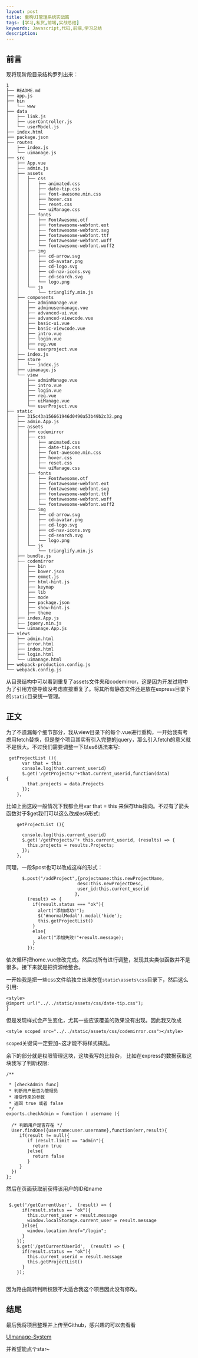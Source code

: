 ```yaml
---
layout: post
title: 重构UI管理系统实战篇
tags: [学习,私货,前端,实战总结]
keywords: Javascript,代码,前端,学习总结
description: 
---
```


## 前言
现将现阶段目录结构罗列出来：

```
1
├── README.md
├── app.js
├── bin
│   └── www
├── data
│   ├── link.js
│   ├── userController.js
│   └── userModel.js
├── index.html
├── package.json
├── routes
│   ├── index.js
│   └── uimanage.js
├── src
│   ├── App.vue
│   ├── admin.js
│   ├── assets
│   │   ├── css
│   │   │   ├── animated.css
│   │   │   ├── date-tip.css
│   │   │   ├── font-awesome.min.css
│   │   │   ├── hover.css
│   │   │   ├── reset.css
│   │   │   └── uiManage.css
│   │   ├── fonts
│   │   │   ├── FontAwesome.otf
│   │   │   ├── fontawesome-webfont.eot
│   │   │   ├── fontawesome-webfont.svg
│   │   │   ├── fontawesome-webfont.ttf
│   │   │   ├── fontawesome-webfont.woff
│   │   │   └── fontawesome-webfont.woff2
│   │   ├── img
│   │   │   ├── cd-arrow.svg
│   │   │   ├── cd-avatar.png
│   │   │   ├── cd-logo.svg
│   │   │   ├── cd-nav-icons.svg
│   │   │   ├── cd-search.svg
│   │   │   └── logo.png
│   │   └── js
│   │       └── trianglify.min.js
│   ├── components
│   │   ├── adminmanage.vue
│   │   ├── adminusermanage.vue
│   │   ├── advanced-ui.vue
│   │   ├── advanced-viewcode.vue
│   │   ├── basic-ui.vue
│   │   ├── basic-viewcode.vue
│   │   ├── intro.vue
│   │   ├── login.vue
│   │   ├── reg.vue
│   │   └── userproject.vue
│   ├── index.js
│   ├── store
│   │   └── index.js
│   ├── uimanage.js
│   └── view
│       ├── adminManage.vue
│       ├── intro.vue
│       ├── login.vue
│       ├── reg.vue
│       ├── uiManage.vue
│       └── userProject.vue
├── static
│   ├── 315c43a156661946d0490a53b49b2c32.png
│   ├── admin.App.js
│   ├── assets
│   │   ├── codemirror
│   │   ├── css
│   │   │   ├── animated.css
│   │   │   ├── date-tip.css
│   │   │   ├── font-awesome.min.css
│   │   │   ├── hover.css
│   │   │   ├── reset.css
│   │   │   └── uiManage.css
│   │   ├── fonts
│   │   │   ├── FontAwesome.otf
│   │   │   ├── fontawesome-webfont.eot
│   │   │   ├── fontawesome-webfont.svg
│   │   │   ├── fontawesome-webfont.ttf
│   │   │   ├── fontawesome-webfont.woff
│   │   │   └── fontawesome-webfont.woff2
│   │   ├── img
│   │   │   ├── cd-arrow.svg
│   │   │   ├── cd-avatar.png
│   │   │   ├── cd-logo.svg
│   │   │   ├── cd-nav-icons.svg
│   │   │   ├── cd-search.svg
│   │   │   └── logo.png
│   │   └── js
│   │       └── trianglify.min.js
│   ├── bundle.js
│   ├── codemirror
│   │   ├── bin
│   │   ├── bower.json
│   │   ├── emmet.js
│   │   ├── html-hint.js
│   │   ├── keymap
│   │   ├── lib
│   │   ├── mode
│   │   ├── package.json
│   │   ├── show-hint.js
│   │   ├── theme
│   ├── index.App.js
│   ├── jquery.min.js
│   └── uimanage.App.js
├── views
│   ├── admin.html
│   ├── error.html
│   ├── index.html
│   ├── login.html
│   └── uimanage.html
├── webpack-production.config.js
└── webpack.config.js

```

从目录结构中可以看到重复了assets文件夹和codemirror，这是因为开发过程中为了引用方便导致没考虑直接重复了。将其所有静态文件还是放在express目录下的`static`目录统一管理。

## 正文
为了不遗漏每个细节部分，我从view目录下的每个.vue进行重构，一开始我有考虑用fetch替换，但是整个项目其实有引入完整的jquery，那么引入fetch的意义就不是很大。不过我们需要调整一下以es6语法来写:

```
 getProjectList (){
      var that = this
      console.log(that.current_userid)
      $.get('/getProjects/'+that.current_userid,function(data)                {
        that.projects = data.Projects
      });
    },
```

比如上面这段一般情况下我都会用var that = this 来保存this指向。不过有了箭头函数对于$get我们可以这么改成es6形式:

```
    getProjectList (){
      
      console.log(this.current_userid)
      $.get('/getProjects/'+ this.current_userid, (results) => {
        this.projects = results.Projects;      
      });
    },
```

同理，一段$post也可以改成这样的形式：

```
      $.post("/addProject",{projectname:this.newProjectName,
                           desc:this.newProjectDesc,
                           user_id:this.current_userid
                          },
        (result) => {
          if(result.status === "ok"){
            alert("添加成功!");
            $('#normalModal').modal('hide');
            this.getProjectList()
          }
          else{
            alert("添加失败!"+result.message);
          }
        });
```

依次循环把home.vue修改完成。然后对所有进行调整，发现其实类似函数并不是很多。接下来就是把资源给整合。

一开始我是把一些css文件给独立出来放在`static\assets\css`目录下，然后这么引用:

```
<style>
@import url("../../static/assets/css/date-tip.css");
}
```

但是发现样式会产生变化，尤其一些应该覆盖的效果没有出现。因此我又改成

```
<style scoped src="../../static/assets/css/codemirror.css"></style>

```

`scoped`关键词一定要加~这才能不将样式搞乱。

余下的部分就是权限管理这块，这块我写的比较杂，
比如在express的数据获取这块我写了判断权限:

```
/**

 * [checkAdmin func]
 * 判断用户是否为管理员
 * 接受传来的参数
 * 返回 true 或者 false
 */
exports.checkAdmin = function ( username ){

  /* 判断用户是否存在 */
  User.findOne({username:user.username},function(err,result){
     if(result != null){
        if (result.limit == "admin"){
          return true
        }else{
          return false
        }
     }
  })
};

```

然后在页面获取前获得该用户的ID和name

```

 $.get('/getCurrentUser',  (result) => {
      if(result.status == "ok"){
        this.current_user = result.message
        window.localStorage.current_user = result.message
      }else{
        window.location.href="/login";
      }
    });
    $.get('/getCurrentUserId',  (result) => {
      if(result.status == "ok"){
        this.current_userid = result.message
        this.getProjectList()
      }
    });
    
```

因为路由跳转判断权限不太适合我这个项目因此没有修改。

## 结尾

最后我将项目整理并上传至Github，感兴趣的可以去看看

[UImanage-System](https://github.com/linshuizhaoying/UImanage-System)

并希望能点个star~








